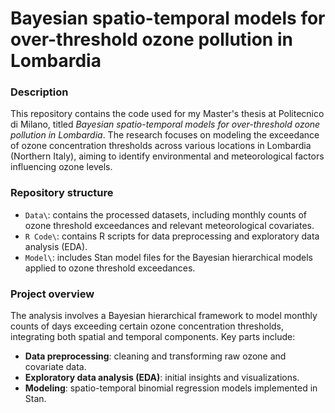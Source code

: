 # **Bayesian spatio-temporal models for over-threshold ozone pollution in Lombardia**

### Description
This repository contains the code used for my Master's thesis at Politecnico di Milano, titled *Bayesian spatio-temporal models for over-threshold ozone pollution in Lombardia*. The research focuses on modeling the exceedance of ozone concentration thresholds across various locations in Lombardia (Northern Italy), aiming to identify environmental and meteorological factors influencing ozone levels.

### Repository structure
* ```Data\```: contains the processed datasets, including monthly counts of ozone threshold exceedances and relevant meteorological covariates.
*  ```R Code\```: contains R scripts for data preprocessing and exploratory data analysis (EDA).
*  ```Model\```: includes Stan model files for the Bayesian hierarchical models applied to ozone threshold exceedances.

### Project overview  
The analysis involves a Bayesian hierarchical framework to model monthly counts of days exceeding certain ozone concentration thresholds, integrating both spatial and temporal components. Key parts include:
* **Data preprocessing**: cleaning and transforming raw ozone and covariate data.
* **Exploratory data analysis (EDA)**: initial insights and visualizations.
* **Modeling**: spatio-temporal binomial regression models implemented in Stan.

